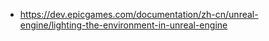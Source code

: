 - https://dev.epicgames.com/documentation/zh-cn/unreal-engine/lighting-the-environment-in-unreal-engine